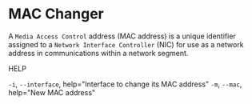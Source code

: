 # MAC Changer 
 
 A `Media Access Control` address 
 (MAC address) is a unique identifier 
 assigned to a `Network Interface Controller` 
 (NIC) for use as a network address in 
 communications within a network segment.

 HELP 

 `-i`, `--interface`, help="Interface to change its MAC address"
 `-m`, `--mac`, help="New MAC address"
